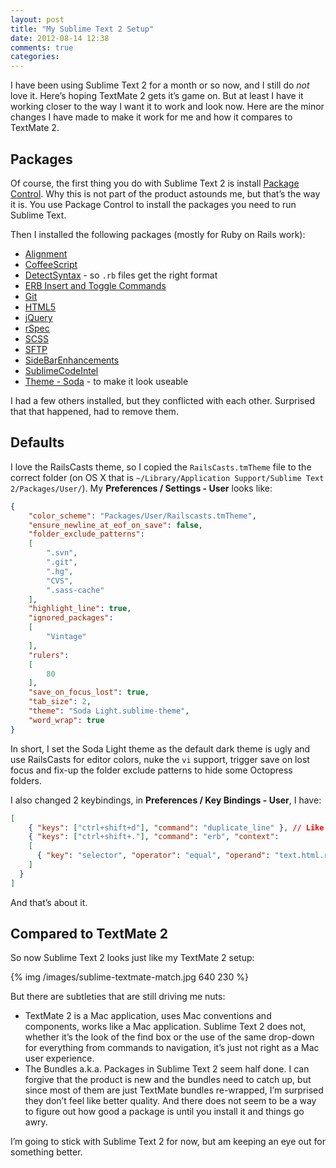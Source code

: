 ```yaml
---
layout: post
title: "My Sublime Text 2 Setup"
date: 2012-08-14 12:38
comments: true
categories: 
---
```


I have been using Sublime Text 2 for a month or so now, and I still do *not* love it. Here’s hoping TextMate 2 gets it’s game on. But at least I have it working closer to the way I want it to work and look now. Here are the minor changes I have made to make it work for me and how it compares to TextMate 2.

## Packages

Of course, the first thing you do with Sublime Text 2 is install [Package Control](http://wbond.net/sublime_packages/package_control). Why this is not part of the product astounds me, but that’s the way it is. You use Package Control to install the packages you need to run Sublime Text.

Then I installed the following packages (mostly for Ruby on Rails work):

* [Alignment](http://wbond.net/sublime_packages/alignment)
* [CoffeeScript](https://github.com/Xavura/CoffeeScript-Sublime-Plugin)
* [DetectSyntax](https://github.com/phillipkoebbe/DetectSyntax) - so `.rb` files get the right format
* [ERB Insert and Toggle Commands](https://github.com/eddorre/SublimeERB)
* [Git](https://github.com/kemayo/sublime-text-2-git)
* [HTML5](https://github.com/mrmartineau/HTML5)
* [jQuery](https://github.com/mrmartineau/jQuery)
* [rSpec](https://github.com/SublimeText/RSpec)
* [SCSS](https://github.com/kuroir/SCSS.tmbundle)
* [SFTP](http://wbond.net/sublime_packages/sftp)
* [SideBarEnhancements](https://github.com/titoBouzout/SideBarEnhancements/)
* [SublimeCodeIntel](https://github.com/Kronuz/SublimeCodeIntel)
* [Theme - Soda](https://github.com/buymeasoda/soda-theme/) - to make it look useable

I had a few others installed, but they conflicted with each other. Surprised that that happened, had to remove them.

## Defaults

I love the RailsCasts theme, so I copied the `RailsCasts.tmTheme` file to the correct folder (on OS X that is `~/Library/Application Support/Sublime Text 2/Packages/User/`). My **Preferences / Settings - User** looks like:

``` json
{
	"color_scheme": "Packages/User/Railscasts.tmTheme",
	"ensure_newline_at_eof_on_save": false,
	"folder_exclude_patterns":
	[
		".svn",
		".git",
		".hg",
		"CVS",
		".sass-cache"
	],
	"highlight_line": true,
	"ignored_packages":
	[
		"Vintage"
	],
	"rulers":
	[
		80
	],
	"save_on_focus_lost": true,
	"tab_size": 2,
	"theme": "Soda Light.sublime-theme",
	"word_wrap": true
}
```

In short, I set the Soda Light theme as the default dark theme is ugly and use RailsCasts for editor colors, nuke the `vi` support, trigger save on lost focus and fix-up the folder exclude patterns to hide some Octopress folders.

I also changed 2 keybindings, in **Preferences / Key Bindings - User**, I have:

``` json
[
	{ "keys": ["ctrl+shift+d"], "command": "duplicate_line" }, // Like TextMate and BBedit
	{ "keys": ["ctrl+shift+."], "command": "erb", "context":
    [
      { "key": "selector", "operator": "equal", "operand": "text.html.ruby, text.haml, source.yaml, source.css, source.scss, source.js, source.coffee" }
    ]
  }
]
```

And that’s about it.

## Compared to TextMate 2

So now Sublime Text 2 looks just like my TextMate 2 setup:

{% img /images/sublime-textmate-match.jpg 640 230 %}

But there are subtleties that are still driving me nuts:

* TextMate 2 is a Mac application, uses Mac conventions and components, works like a Mac application. Sublime Text 2 does not, whether it’s the look of the find box or the use of the same drop-down for everything from commands to navigation, it’s just not right as a Mac user experience.
* The Bundles a.k.a. Packages in Sublime Text 2 seem half done. I can forgive that the product is new and the bundles need to catch up, but since most of them are just TextMate bundles re-wrapped, I’m surprised they don’t feel like better quality. And there does not seem to be a way to figure out how good a package is until you install it and things go awry.

I’m going to stick with Sublime Text 2 for now, but am keeping an eye out for something better.

